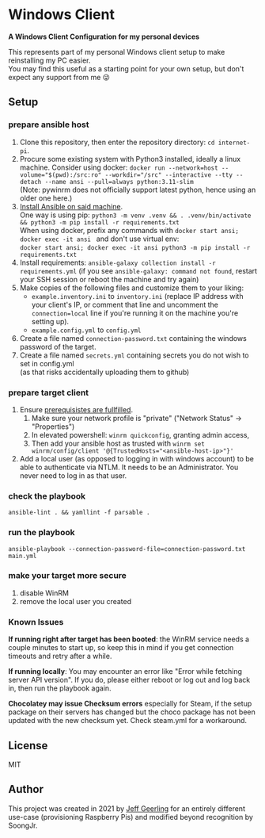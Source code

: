 # Windows Client

**A Windows Client Configuration for my personal devices**

This represents part of my personal Windows client setup to make reinstalling my PC easier.  
You may find this useful as a starting point for your own setup, but don't expect any support from me 😜  

## Setup

### prepare ansible host
  1. Clone this repository, then enter the repository directory: `cd internet-pi`.
  2. Procure some existing system with Python3 installed, ideally a linux machine. Consider using docker:
    `docker run --network=host --volume="$(pwd):/src:ro" --workdir="/src" --interactive --tty --detach --name ansi --pull=always python:3.11-slim`  
    (Note: pywinrm does not officially support latest python, hence using an older one here.)
  3. [Install Ansible on said machine](https://docs.ansible.com/ansible/latest/installation_guide/intro_installation.html).  
  One way is using pip: `python3 -m venv .venv && . .venv/bin/activate && python3 -m pip install -r requirements.txt`  
  When using docker, prefix any commands with `docker start ansi; docker exec -it ansi ` and don't use virtual env:  
  `docker start ansi; docker exec -it ansi python3 -m pip install -r requirements.txt`
  4. Install requirements: `ansible-galaxy collection install -r requirements.yml` (if you see `ansible-galaxy: command not found`, restart your SSH session or reboot the machine and try again)
  5. Make copies of the following files and customize them to your liking:
     - `example.inventory.ini` to `inventory.ini` (replace IP address with your client's IP, or comment that line and uncomment the `connection=local` line if you're running it on the machine you're setting up).
     - `example.config.yml` to `config.yml`
  6. Create a file named `connection-password.txt` containing the windows password of the target.
  7. Create a file named `secrets.yml` containing secrets you do not wish to set in config.yml  
    (as that risks accidentally uploading them to github)

### prepare target client
1. Ensure [prerequisistes are fullfilled](https://docs.ansible.com/ansible/latest//os_guide/windows_setup.html#windows-setup).
   1. Make sure your network profile is "private" ("Network Status" -> "Properties")
   1. In elevated powershell: `winrm quickconfig`, granting admin access,  
   1. Then add your ansible host as trusted with `winrm set winrm/config/client '@{TrustedHosts="<ansible-host-ip>"}'`
1. Add a local user (as opposed to logging in with windows account) to be able to authenticate via NTLM. It needs to be an Administrator. You never need to log in as that user.

### check the playbook
`ansible-lint . && yamllint -f parsable .`

### run the playbook
`ansible-playbook --connection-password-file=connection-password.txt main.yml`

### make your target more secure
1. disable WinRM
1. remove the local user you created

### Known Issues

**If running right after target has been booted**: the WinRM service needs a couple minutes to start up, so keep this in mind if you get connection timeouts and retry after a while.

**If running locally**: You may encounter an error like "Error while fetching server API version". If you do, please either reboot or log out and log back in, then run the playbook again.

**Chocolatey may issue Checksum errors** especially for Steam, if the setup package on their servers has changed but the choco package has not been updated with the new checksum yet. Check steam.yml for a workaround.
## License

MIT

## Author

This project was created in 2021 by [Jeff Geerling](https://www.jeffgeerling.com/) for an entirely different use-case (provisioning Raspberry Pis) and modified beyond recognition by SoongJr.
